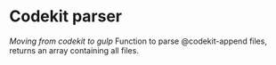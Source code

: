 Codekit parser
==============
*Moving from codekit to gulp*
Function to parse @codekit-append files, returns an array containing all files.
